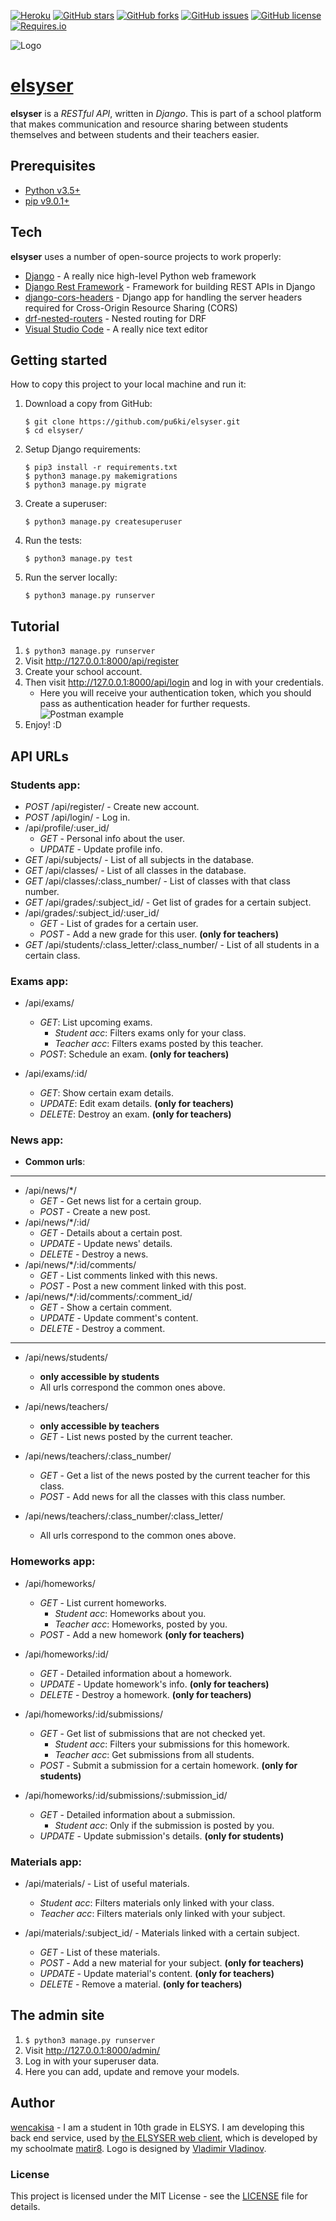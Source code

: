 [![Heroku](http://heroku-badge.herokuapp.com/?app=elsyser&style=flat&root=/static/default.png)](https://elsyser.herokuapp.com/api/register)
[![GitHub stars](https://img.shields.io/github/stars/pu6ki/elsyser.svg?style=flat-square)](https://github.com/pu6ki/elsyser/stargazers)
[![GitHub forks](https://img.shields.io/github/forks/pu6ki/elsyser.svg?style=flat-square)](https://github.com/pu6ki/elsyser/network)
[![GitHub issues](https://img.shields.io/github/issues/pu6ki/elsyser.svg?style=flat-square)](https://github.com/pu6ki/elsyser/issues)
[![GitHub license](https://img.shields.io/badge/license-MIT-blue.svg?style=flat-square)](https://raw.githubusercontent.com/pu6ki/elsyser/master/LICENSE)
[![Requires.io](https://img.shields.io/requires/github/pu6ki/elsyser.svg?style=flat-square)](https://raw.githubusercontent.com/pu6ki/elsyser/master/requirements.txt)

![Logo](https://raw.githubusercontent.com/pu6ki/elsyser/master/static/tues_building_with_logo.jpg)

# [elsyser](https://elsyser.herokuapp.com/api/register/)

**elsyser** is a *RESTful API*, written in *Django*. This is part of a school platform that makes communication and resource sharing between students themselves and between students and their teachers easier.

## Prerequisites

- [Python v3.5+](https://www.python.org/downloads/)
- [pip v9.0.1+](https://pypi.python.org/pypi/pip)

## Tech

**elsyser** uses a number of open-source projects to work properly:

* [Django](https://github.com/django/django) - A really nice high-level Python web framework
* [Django Rest Framework](https://github.com/tomchristie/django-rest-framework) - Framework for building REST APIs in Django
* [django-cors-headers](https://github.com/ottoyiu/django-cors-headers) - Django app for handling the server headers required for Cross-Origin Resource Sharing (CORS)
* [drf-nested-routers](https://github.com/alanjds/drf-nested-routers) - Nested routing for DRF
* [Visual Studio Code](https://github.com/Microsoft/vscode) - A really nice text editor

## Getting started

How to copy this project to your local machine and run it:

1. Download a copy from GitHub:

    ```
    $ git clone https://github.com/pu6ki/elsyser.git
    $ cd elsyser/
    ```

2. Setup Django requirements:

    ```
    $ pip3 install -r requirements.txt
    $ python3 manage.py makemigrations
    $ python3 manage.py migrate
    ```

3. Create a superuser:

    ```
    $ python3 manage.py createsuperuser
    ```

4. Run the tests:

    ```
    $ python3 manage.py test
    ```

5. Run the server locally:

    ```
    $ python3 manage.py runserver
    ```

## Tutorial

1. `$ python3 manage.py runserver`
2. Visit http://127.0.0.1:8000/api/register
3. Create your school account.
4. Then visit http://127.0.0.1:8000/api/login and log in with your credentials.
    - Here you will receive your authentication token, which you should pass as authentication header for further requests.
    ![Postman example](https://raw.githubusercontent.com/pu6ki/elsyser/master/static/authorization-example.png)
5. Enjoy! :D

## API URLs

### Students app:

- *POST* /api/register/ - Create new account.
- *POST* /api/login/ - Log in.
- /api/profile/:user_id/
    - *GET* - Personal info about the user.
    - *UPDATE* - Update profile info.
- *GET* /api/subjects/ - List of all subjects in the database.
- *GET* /api/classes/ - List of all classes in the database.
- *GET* /api/classes/:class_number/ - List of classes with that class number.
- *GET* /api/grades/:subject_id/ - Get list of grades for a certain subject.
- /api/grades/:subject_id/:user_id/
    - *GET* - List of grades for a certain user.
    - *POST* - Add a new grade for this user. **(only for teachers)**
- *GET* /api/students/:class_letter/:class_number/ - List of all students in a certain class.

### Exams app:

- /api/exams/
    - *GET*: List upcoming exams.
        - *Student acc*: Filters exams only for your class.
        - *Teacher acc*: Filters exams posted by this teacher.
    - *POST*: Schedule an exam. **(only for teachers)**

- /api/exams/:id/
    - *GET*: Show certain exam details.
    - *UPDATE*: Edit exam details. **(only for teachers)**
    - *DELETE*: Destroy an exam. **(only for teachers)**

### News app:

- **Common urls**:

***
- /api/news/*/
    - *GET* - Get news list for a certain group.
    - *POST* - Create a new post.
- /api/news/*/:id/
    - *GET* - Details about a certain post.
    - *UPDATE* - Update news' details.
    - *DELETE* - Destroy a news.
- /api/news/*/:id/comments/
    - *GET* - List comments linked with this news.
    - *POST* - Post a new comment linked with this post.
- /api/news/*/:id/comments/:comment_id/
    - *GET* - Show a certain comment.
    - *UPDATE* - Update comment's content.
    - *DELETE* - Destroy a comment.
***

- /api/news/students/
    - **only accessible by students**
    - All urls correspond the common ones above.

- /api/news/teachers/
    - **only accessible by teachers**
    - *GET* - List news posted by the current teacher.
- /api/news/teachers/:class_number/
    - *GET* - Get a list of the news posted by the current teacher for this class.
    - *POST* - Add news for all the classes with this class number.
- /api/news/teachers/:class_number/:class_letter/
    - All urls correspond to the common ones above.

### Homeworks app:

- /api/homeworks/
    - *GET* - List current homeworks.
        - *Student acc*: Homeworks about you.
        - *Teacher acc*: Homeworks, posted by you.
    - *POST* - Add a new homework **(only for teachers)**

- /api/homeworks/:id/
    - *GET* - Detailed information about a homework.
    - *UPDATE* - Update homework's info. **(only for teachers)**
    - *DELETE* - Destroy a homework. **(only for teachers)**

- /api/homeworks/:id/submissions/
    - *GET* - Get list of submissions that are not checked yet.
        - *Student acc*: Filters your submissions for this homework.
        - *Teacher acc*: Get submissions from all students.
    - *POST* - Submit a submission for a certain homework. **(only for students)**

- /api/homeworks/:id/submissions/:submission_id/
    - *GET* - Detailed information about a submission.
        - *Student acc*: Only if the submission is posted by you.
    - *UPDATE* - Update submission's details. **(only for students)**

### Materials app:

- /api/materials/ - List of useful materials.
    - *Student acc*: Filters materials only linked with your class.
    - *Teacher acc*: Filters materials only linked with your subject.

- /api/materials/:subject_id/ - Materials linked with a certain subject.
    - *GET* - List of these materials.
    - *POST* - Add a new material for your subject. **(only for teachers)**
    - *UPDATE* - Update material's content. **(only for teachers)**
    - *DELETE* - Remove a material. **(only for teachers)**


## The admin site

1. `$ python3 manage.py runserver`
2. Visit http://127.0.0.1:8000/admin/
3. Log in with your superuser data.
4. Here you can add, update and remove your models.

## Author

[wencakisa](https://github.com/wencakisa) - I am a student in 10th grade in ELSYS.
I am developing this back end service, used by [the ELSYSER web client](https://github.com/pu6ki/elsyser-web-client),
which is developed by my schoolmate [matir8](https://github.com/matir8).
Logo is designed by [Vladimir Vladinov](https://github.com/thehughmungus).

### License

This project is licensed under the MIT License - see the [LICENSE](LICENSE) file for details.
